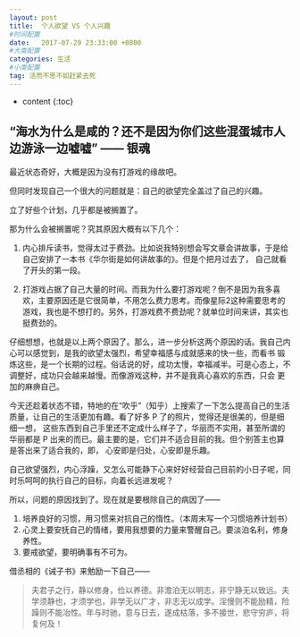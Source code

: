 ```yaml
---
layout: post
title:  个人欲望 VS 个人兴趣
#时间配置
date:   2017-07-29 23:33:00 +0800
#大类配置
categories: 生活
#小类配置
tag: 活而不思不如赶紧去死
---
```


* content
{:toc}

“海水为什么是咸的？还不是因为你们这些混蛋城市人边游泳一边嘘嘘”  —— 银魂
-----------------------------------------

最近状态奇好，大概是因为没有打游戏的缘故吧。

但同时发现自己一个很大的问题就是：自己的欲望完全盖过了自己的兴趣。

立了好些个计划，几乎都是被搁置了。

那为什么会被搁置呢？究其原因大概有以下几个：

1. 内心排斥读书，觉得太过于费劲。比如说我特别想会写文章会讲故事，于是给自己安排了一本书《华尔街是如何讲故事的》。但是个把月过去了，
自己就看了开头的第一段。

2. 打游戏占据了自己大量的时间。而我为什么要打游戏呢？倒不是因为我多喜欢，主要原因还是它很简单，不用怎么费力思考。而像星际2这种需要思考的
游戏，我也是不想打的。另外，打游戏费不费劲呢？就单位时间来讲，其实也挺费劲的。

仔细想想，也就是以上两个原因了。那么，进一步分析这两个原因的话。我自己内心可以感觉到，是我的欲望太强烈，希望幸福感与成就感来的快一些，而看书
锻炼这些，是一个长期的过程。俗话说的好，成功太慢，幸福减半。可是心态上，不调整好，成功只会越来越慢。而像游戏这种，并不是我真心喜欢的东西，只会
更加的麻痹自己。

今天还趁着状态不错，特地的在“吹乎”（知乎）上搜索了一下怎么提高自己的生活质量，让自己的生活更加有趣。看了好多 P 了的照片，觉得还是很美的，但是细细一想，
这些东西到自己手里还不定成什么样子了，华丽而不实用，甚至所谓的华丽都是 P 出来的而已。最主要的是，它们并不适合目前的我。但个别答主也算是答出来了适合我的，即，
心安即是归处，心安即是乐趣。

自己欲望强烈，内心浮躁，又怎么可能静下心来好好经营自己目前的小日子呢，同时乐呵呵的执行自己的目标，向着长远进发呢？

所以，问题的原因找到了。现在就是要根除自己的病因了——

1. 培养良好的习惯，用习惯来对抗自己的惰性。（本周末写一个习惯培养计划书）
2. 心灵上要安抚自己的情绪，要用我想要的力量来警醒自己。要淡泊名利，修身养性。
3. 要戒欲望，要明确事有不可为。

借丞相的《诫子书》来勉励一下自己——

> 夫君子之行，静以修身，俭以养德。非澹泊无以明志，非宁静无以致远。夫学须静也，才须学也，非学无以广才，非志无以成学。淫慢则不能励精，险躁则不能冶性。年与时驰，意与日去，遂成枯落，多不接世，悲守穷庐，将复何及！



